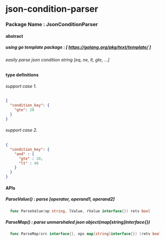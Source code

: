 # json-condition-parser

### Package Name : JsonConditionParser

#### abstract
##### using go template package : [ https://golang.org/pkg/text/template/ ]
###### easily parse json condition string [eq, ne, lt, gte, ...]

#### type definitions
###### support case 1. 
```json
{
  "condition_key": {
    "gte": 20
  }
}
```
###### support case 2. 
```json
{
  "condition_key": {
    "and" : {
      "gte" : 20,
      "lt" : 40
    }
  }
}
```

#### APIs
##### ParseValue() : parse [operator, operand1, operand2]
```go
  func ParseValue(op string, lValue, rValue interface{}) retv bool
```

##### ParseMap() : parse unmarshaled json object(map[string]interface{})
```go
  func ParseMap(src interface{}, ops map[string]interface{}) (retv bool)
```
